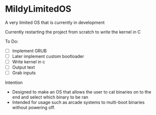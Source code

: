# MildyLimitedOS
A very limited OS that is currently in development

Currently restarting the project from scratch to write the kernel in C

To Do:
- [ ] Implement GRUB
- [ ] Later implement custom bootloader
- [ ] Write kernel in c
- [ ] Output text
- [ ] Grab inputs

Intention 
- Designed to make an OS that allows the user to cat binaries on to the end and select which binary to be ran
- Intended for usage such as arcade systems to multi-boot binaries without powering off.